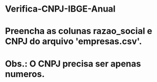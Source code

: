 ﻿# Verifica-CNPJ-IBGE-Anual

# Preencha as colunas razao_social e CNPJ do arquivo 'empresas.csv'.
# Obs.: O CNPJ precisa ser apenas numeros.
